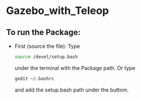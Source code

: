 # Gazebo_with_Teleop
## To run the Package:
  * First (source the file):
    Type
    ```bash 
    source /devel/setup.bash
    ``` 
    under the terminal with the Package path.
	  Or type 
    ```bash
    gedit ~/.bashrc
    ```
    and add the setup.bash path under the buttom.
